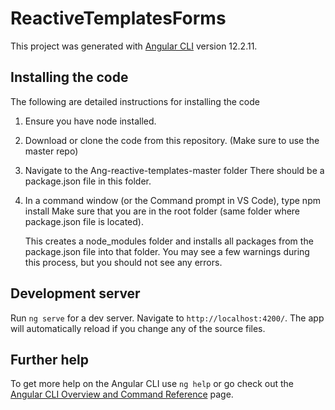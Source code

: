 # ReactiveTemplatesForms

This project was generated with [Angular CLI](https://github.com/angular/angular-cli) version 12.2.11.

## Installing the code

The following are detailed instructions for installing the code
1. Ensure you have node installed.
2. Download or clone the code from this repository. (Make sure to use the master repo)
3. Navigate to the Ang-reactive-templates-master folder
    There should be a package.json file in this folder.
4. In a command window (or the Command prompt in VS Code), type npm install
    Make sure that you are in the root folder (same folder where package.json file is located).
    
    This creates a node_modules folder and installs all packages from the package.json file into that folder. 
    You may see a few warnings during this process, but you should not see any errors.

## Development server

Run `ng serve` for a dev server. Navigate to `http://localhost:4200/`. The app will automatically reload if you change any of the source files.

## Further help

To get more help on the Angular CLI use `ng help` or go check out the [Angular CLI Overview and Command Reference](https://angular.io/cli) page.
